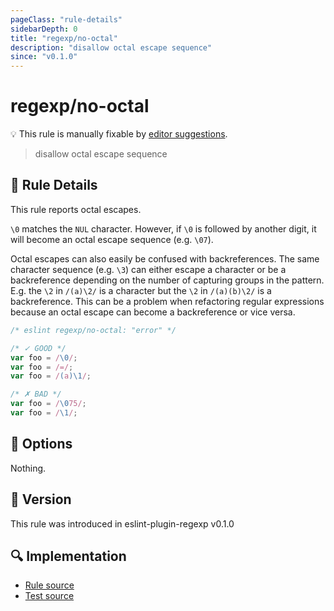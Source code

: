 ```yaml
---
pageClass: "rule-details"
sidebarDepth: 0
title: "regexp/no-octal"
description: "disallow octal escape sequence"
since: "v0.1.0"
---
```

# regexp/no-octal

💡 This rule is manually fixable by [editor suggestions](https://eslint.org/docs/latest/use/core-concepts#rule-suggestions).

<!-- end auto-generated rule header -->

> disallow octal escape sequence

## :book: Rule Details

This rule reports octal escapes.

`\0` matches the `NUL` character. However, if `\0` is followed by another digit, it will become an octal escape sequence (e.g. `\07`).

Octal escapes can also easily be confused with backreferences. The same character sequence (e.g. `\3`) can either escape a character or be a backreference depending on the number of capturing groups in the pattern. E.g. the `\2` in `/(a)\2/` is a character but the `\2` in `/(a)(b)\2/` is a backreference. This can be a problem when refactoring regular expressions because an octal escape can become a backreference or vice versa.

<eslint-code-block>

```js
/* eslint regexp/no-octal: "error" */

/* ✓ GOOD */
var foo = /\0/;
var foo = /=/;
var foo = /(a)\1/;

/* ✗ BAD */
var foo = /\075/;
var foo = /\1/;
```

</eslint-code-block>

## :wrench: Options

Nothing.

## :rocket: Version

This rule was introduced in eslint-plugin-regexp v0.1.0

## :mag: Implementation

- [Rule source](https://github.com/ota-meshi/eslint-plugin-regexp/blob/master/lib/rules/no-octal.ts)
- [Test source](https://github.com/ota-meshi/eslint-plugin-regexp/blob/master/tests/lib/rules/no-octal.ts)
